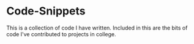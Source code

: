Code-Snippets
=============

This is a collection of code I have written. Included in this are the bits of code I've contributed to projects in college.
